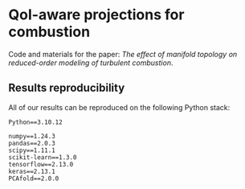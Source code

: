 # QoI-aware projections for combustion

Code and materials for the paper: *The effect of manifold topology on reduced-order modeling of turbulent combustion*.

## Results reproducibility

All of our results can be reproduced on the following Python stack:

```
Python==3.10.12

numpy==1.24.3
pandas==2.0.3
scipy==1.11.1
scikit-learn==1.3.0
tensorflow==2.13.0
keras==2.13.1
PCAfold==2.0.0
```

